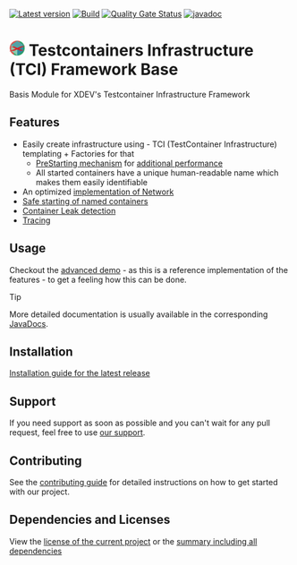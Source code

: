 [![Latest version](https://img.shields.io/maven-central/v/software.xdev/tci-base?logo=apache%20maven)](https://mvnrepository.com/artifact/software.xdev/tci-base)
[![Build](https://img.shields.io/github/actions/workflow/status/xdev-software/tci-base/checkBuild.yml?branch=develop)](https://github.com/xdev-software/tci-base/actions/workflows/checkBuild.yml?query=branch%3Adevelop)
[![Quality Gate Status](https://sonarcloud.io/api/project_badges/measure?project=xdev-software_tci-base&metric=alert_status)](https://sonarcloud.io/dashboard?id=xdev-software_tci-base)
[![javadoc](https://javadoc.io/badge2/software.xdev/tci-base/javadoc.svg)](https://javadoc.io/doc/software.xdev/tci-base) 

# <img src="./assets/logo.png" height=28 > Testcontainers Infrastructure (TCI) Framework Base

Basis Module for XDEV's Testcontainer Infrastructure Framework

## Features
* Easily create infrastructure using - TCI (TestContainer Infrastructure) templating + Factories for that
  * [PreStarting mechanism](./tci-base/src/main/java/software/xdev/tci/factory/prestart/) for [additional performance](./PERFORMANCE.md)
  * All started containers have a unique human-readable name which makes them easily identifiable
* An optimized [implementation of Network](./tci-base/src/main/java/software/xdev/tci/network/)
* [Safe starting of named containers](./tci-base/src/main/java/software/xdev/tci/safestart/)
* [Container Leak detection](./tci-base/src/main/java/software/xdev/tci/leakdetection/)
* [Tracing](./tci-base/src/main/java/software/xdev/tci/tracing/)

## Usage
Checkout the [advanced demo](./tci-advanced-demo/) - as this is a reference implementation of the features - to get a feeling how this can be done.

> [!TIP]
> More detailed documentation is usually available in the corresponding [JavaDocs](https://javadoc.io/doc/software.xdev/tci-base).

## Installation
[Installation guide for the latest release](https://github.com/xdev-software/tci-base/releases/latest#Installation)

## Support
If you need support as soon as possible and you can't wait for any pull request, feel free to use [our support](https://xdev.software/en/services/support).

## Contributing
See the [contributing guide](./CONTRIBUTING.md) for detailed instructions on how to get started with our project.

## Dependencies and Licenses
View the [license of the current project](LICENSE) or the [summary including all dependencies](https://xdev-software.github.io/tci-base/dependencies)

